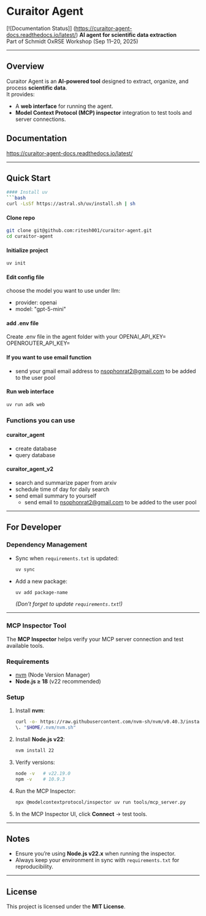 # Curaitor Agent  
[![Documentation Status]] (https://curaitor-agent-docs.readthedocs.io/latest/)
**AI agent for scientific data extraction**  
Part of Schmidt OxRSE Workshop (Sep 11–20, 2025)  

---

## Overview  
Curaitor Agent is an **AI-powered tool** designed to extract, organize, and process **scientific data**.  
It provides:  
- A **web interface** for running the agent.  
- **Model Context Protocol (MCP) inspector** integration to test tools and server connections.  

## Documentation
https://curaitor-agent-docs.readthedocs.io/latest/

---

## Quick Start  

```bash
#### Install uv
```bash
curl -LsSf https://astral.sh/uv/install.sh | sh
```
#### Clone repo
```bash
git clone git@github.com:ritesh001/curaitor-agent.git
cd curaitor-agent
```
#### Initialize project
```bash
uv init
```

#### Edit config file
choose the model you want to use under llm:
  - provider: openai
  - model: "gpt-5-mini"

#### add .env file
Create .env file in the agent folder with your 
OPENAI_API_KEY=
OPENROUTER_API_KEY=

#### If you want to use email function 
- send your gmail email address to nsophonrat2@gmail.com to be added to the user pool

#### Run web interface
```bash
uv run adk web
```

### Functions you can use
#### curaitor_agent
- create database
- query database

#### curaitor_agent_v2
- search and summarize paper from arxiv
- schedule time of day for daily search
- send email summary to yourself
   - send email to nsophonrat2@gmail.com to be added to the user pool

---

## For Developer
### Dependency Management  

- Sync when `requirements.txt` is updated:  
  ```bash
  uv sync
  ```

- Add a new package:  
  ```bash
  uv add package-name
  ```
  *(Don’t forget to update `requirements.txt`!)*

---

### MCP Inspector Tool  

The **MCP Inspector** helps verify your MCP server connection and test available tools.  

### Requirements  
- [nvm](https://github.com/nvm-sh/nvm) (Node Version Manager)  
- **Node.js ≥ 18** (v22 recommended)  

### Setup  

1. Install **nvm**:  
   ```bash
   curl -o- https://raw.githubusercontent.com/nvm-sh/nvm/v0.40.3/install.sh | bash
   \. "$HOME/.nvm/nvm.sh"
   ```

2. Install **Node.js v22**:  
   ```bash
   nvm install 22
   ```

3. Verify versions:  
   ```bash
   node -v   # v22.19.0
   npm -v    # 10.9.3
   ```

4. Run the MCP Inspector:  
   ```bash
   npx @modelcontextprotocol/inspector uv run tools/mcp_server.py
   ```

5. In the MCP Inspector UI, click **Connect** → test tools.

---

## Notes  
- Ensure you’re using **Node.js v22.x** when running the inspector.  
- Always keep your environment in sync with `requirements.txt` for reproducibility.  

---

## License  
This project is licensed under the **MIT License**.  

